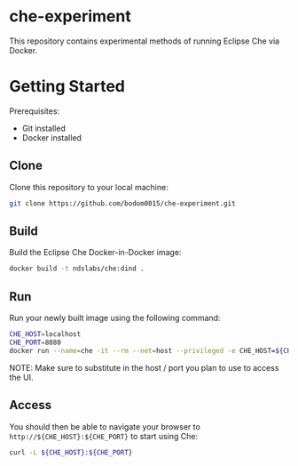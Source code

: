 # che-experiment
This repository contains experimental methods of running Eclipse Che via Docker.

# Getting Started
Prerequisites:
* Git installed
* Docker installed

## Clone
Clone this repository to your local machine:
```bash
git clone https://github.com/bodom0015/che-experiment.git
```

## Build
Build the Eclipse Che Docker-in-Docker image:
```bash
docker build -t ndslabs/che:dind .
```

## Run
Run your newly built image using the following command:
```bash
CHE_HOST=localhost
CHE_PORT=8080
docker run --name=che -it --rm --net=host --privileged -e CHE_HOST=${CHE_HOST} -e CHE_PORT=${CHE_PORT} ndslabs/che:dind
```

NOTE: Make sure to substitute in the host / port you plan to use to access the UI.

## Access
You should then be able to navigate your browser to `http://${CHE_HOST}:${CHE_PORT}` to start using Che:
```bash
curl -L ${CHE_HOST}:${CHE_PORT}
```
